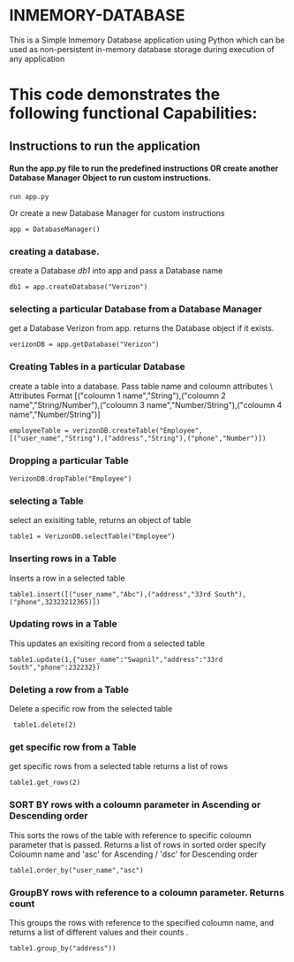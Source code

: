
# INMEMORY-DATABASE

This is a Simple Inmemory Database application using Python which can be used as non-persistent in-memory database storage during execution of any application

# This code demonstrates the following functional Capabilities:
## Instructions to run the application

#### Run the app.py file to run the predefined instructions OR create another Database Manager Object to run custom instructions.
```
run app.py
```
Or create a new Database Manager for custom instructions
```
app = DatabaseManager()

```
### creating a database.
create a Database *db1* into app and pass a Database name
```
db1 = app.createDatabase("Verizon")
```

### selecting a particular Database from a Database Manager
get a Database Verizon from app. returns the Database object if it exists. 

```
verizonDB = app.getDatabase("Verizon")
```
### Creating Tables in a particular Database
create a table into a database. Pass table name and coloumn attributes \ 
Attributes Format [("coloumn 1 name","String"),("coloumn 2 name","String/Number"),("coloumn 3 name","Number/String"),("coloumn 4 name","Number/String")]

```
employeeTable = verizonDB.createTable("Employee",[("user_name","String"),("address","String"),("phone","Number")])
```

### Dropping a particular Table
```
VerizonDB.dropTable("Employee")
```

### selecting a Table
select an exisiting table, returns an object of table
```  
table1 = VerizonDB.selectTable("Employee")    
```

### Inserting rows in a Table

Inserts a row in a selected table

```
table1.insert([("user_name","Abc"),("address","33rd South"),("phone",32323212365)])
```

### Updating rows in a Table
This updates an exisiting record from a selected table

```
table1.update(1,{"user_name":"Swapnil","address":"33rd South","phone":232232})    
```
### Deleting a row from a Table
Delete a specific row from the selected table
```
 table1.delete(2)
```
### get specific row from a Table
get specific rows from a selected table returns a list of rows
```
table1.get_rows(2)
```
### SORT BY rows with a coloumn parameter in Ascending or Descending order
This sorts the rows of the table with reference to specific coloumn parameter that is passed. Returns a list of rows in sorted order
specify Coloumn name and 'asc' for Ascending / 'dsc' for Descending order
```
table1.order_by("user_name","asc")
```
### GroupBY rows with reference to a coloumn parameter. Returns count 

This groups the rows with reference to the specified coloumn name, and returns a list of different values and their counts . 

```
table1.group_by("address"))
```


